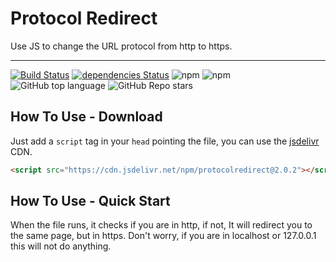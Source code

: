 ﻿# Protocol Redirect
Use JS to change the URL protocol from http to https.

---

[![Build Status](https://app.travis-ci.com/JebBarbas/protocolredirect.svg?branch=main)](https://app.travis-ci.com/JebBarbas/protocolredirect)
[![dependencies Status](https://status.david-dm.org/gh/jebbarbas/protocolredirect.svg)](https://david-dm.org/jebbarbas/protocolredirect)
![npm](https://img.shields.io/npm/v/protocolredirect)
![npm](https://img.shields.io/npm/dt/protocolredirect)
![GitHub top language](https://img.shields.io/github/languages/top/jebbarbas/protocolredirect)
![GitHub Repo stars](https://img.shields.io/github/stars/jebbarbas/protocolredirect?style=social)

## How To Use - Download
Just add a `script` tag in your `head` pointing the file, you can use the [jsdelivr](https://www.jsdelivr.com/) CDN.
```html
<script src="https://cdn.jsdelivr.net/npm/protocolredirect@2.0.2"></script>
```

## How To Use - Quick Start
When the file runs, it checks if you are in http, if not, It will redirect you to the same page, but in https.
Don't worry, if you are in localhost or 127.0.0.1 this will not do anything.
